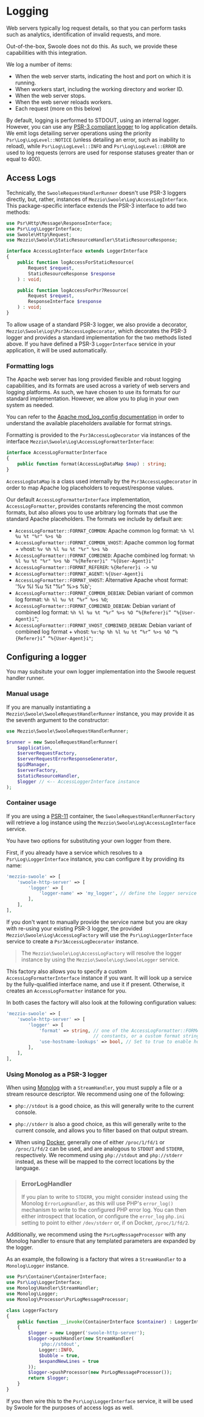 # Logging

Web servers typically log request details, so that you can perform tasks such as
analytics, identification of invalid requests, and more.

Out-of-the-box, Swoole does not do this. As such, we provide these capabilities
with this integration.

We log a number of items:

- When the web server starts, indicating the host and port on which it is running.
- When workers start, including the working directory and worker ID.
- When the web server stops.
- When the web server reloads workers.
- Each request (more on this below)

By default, logging is performed to STDOUT, using an internal logger. However,
you can use any [PSR-3 compliant logger](https://www.php-fig.org/psr/psr-3/) to
log application details. We emit logs detailing server operations using the
priority `Psr\Log\LogLevel::NOTICE` (unless detailing an error, such as
inability to reload), while `Psr\Log\LogLevel::INFO` and `Psr\Log\LogLevel::ERROR`
are used to log requests (errors are used for response statuses greater than or
equal to 400).

## Access Logs

Technically, the `SwooleRequestHandlerRunner` doesn't use PSR-3 loggers
directly, but, rather, instances of `Mezzio\Swoole\Log\AccessLogInterface`.
This package-specific interface extends the PSR-3 interface to add two methods:

```php
use Psr\Http\Message\ResponseInterface;
use Psr\Log\LoggerInterface;
use Swoole\Http\Request;
use Mezzio\Swoole\StaticResourceHandler\StaticResourceResponse;

interface AccessLogInterface extends LoggerInterface
{
    public function logAccessForStaticResource(
        Request $request,
        StaticResourceResponse $response
    ) : void;

    public function logAccessForPsr7Resource(
        Request $request,
        ResponseInterface $response
    ) : void;
}
```

To allow usage of a standard PSR-3 logger, we also provide a decorator,
`Mezzio\Swoole\Log\Psr3AccessLogDecorator`, which decorates the PSR-3
logger and provides a standard implementation for the two methods listed above.
If you have defined a PSR-3 `LoggerInterface` service in your application, it
will be used automatically.

### Formatting logs

The Apache web server has long provided flexible and robust logging
capabilities, and its formats are used across a variety of web servers and
logging platforms. As such, we have chosen to use its formats for our standard
implementation. However, we allow you to plug in your own system as needed.

You can refer to the [Apache mod_log_config documentation](http://httpd.apache.org/docs/current/mod/mod_log_config.html)
in order to understand the available placeholders available for format strings.

Formatting is provided to the `Psr3AccessLogDecorator` via instances of the
interface `Mezzio\Swoole\Log\AccessLogFormatterInterface`:

```php
interface AccessLogFormatterInterface
{
    public function format(AccessLogDataMap $map) : string;
}
```

`AccessLogDataMap` is a class used internally by the `Psr3AccessLogDecorator` in
order to map Apache log placeholders to request/response values.

Our default `AccessLogFormatterInterface` implementation, `AccessLogFormatter`,
provides constants referencing the most common formats, but also allows you to
use arbitrary log formats that use the standard Apache placeholders. The formats
we include by default are:

- `AccessLogFormatter::FORMAT_COMMON`: Apache common log format: `%h %l %u %t "%r" %>s %b`
- `AccessLogFormatter::FORMAT_COMMON_VHOST`: Apache common log format + vhost: `%v %h %l %u %t "%r" %>s %b`
- `AccessLogFormatter::FORMAT_COMBINED`: Apache combined log format: `%h %l %u %t "%r" %>s %b "%{Referer}i" "%{User-Agent}i"`
- `AccessLogFormatter::FORMAT_REFERER`: `%{Referer}i -> %U`
- `AccessLogFormatter::FORMAT_AGENT`: `%{User-Agent}i`
- `AccessLogFormatter::FORMAT_VHOST`: Alternative Apache vhost format: '%v %l %u %t "%r" %>s %b';
- `AccessLogFormatter::FORMAT_COMMON_DEBIAN`: Debian variant of common log format: `%h %l %u %t “%r” %>s %O`;
- `AccessLogFormatter::FORMAT_COMBINED_DEBIAN`: Debian variant of combined log format: `%h %l %u %t “%r” %>s %O “%{Referer}i” “%{User-Agent}i”`;
- `AccessLogFormatter::FORMAT_VHOST_COMBINED_DEBIAN`: Debian variant of combined log format + vhost: `%v:%p %h %l %u %t “%r” %>s %O “%{Referer}i” “%{User-Agent}i"`;

## Configuring a logger

You may subsitute your own logger implementation into the Swoole request handler
runner.

### Manual usage

If you are manually instantiating a `Mezzio\Swoole\SwooleRequestHandlerRunner`
instance, you may provide it as the seventh argument to the constructor:

```php
use Mezzio\Swoole\SwooleRequestHandlerRunner;

$runner = new SwooleRequestHandlerRunner(
    $application,
    $serverRequestFactory,
    $serverRequestErrorResponseGenerator,
    $pidManager,
    $serverFactory,
    $staticResourceHandler,
    $logger // <-- AccessLoggerInterface instance
);
```

### Container usage

If you are using a [PSR-11](https://www.php-fig.org/psr/psr-11/) container, the
`SwooleRequestHandlerRunnerFactory` will retrieve a log instance using the
`Mezzio\Swoole\Log\AccessLogInterface` service.

You have two options for substituting your own logger from there.

First, if you already have a service which resolves to a `Psr\Log\LoggerInterface` instance,
you can configure it by providing its name:

```php
'mezzio-swoole' => [
    'swoole-http-server' => [
        'logger' => [
            'logger-name' => 'my_logger', // define the logger service name here
        ],
    ],
],
```

If you don't want to manually provide the service name but you are okay with re-using your
existing PSR-3 logger, the provided `Mezzio\Swoole\Log\AccessLogFactory` will use
the `Psr\Log\LoggerInterface` service to create a `Psr3AccessLogDecorator` instance.

> The `Mezzio\Swoole\Log\AccessLogFactory` will resolve the logger instance by using the `Mezzio\Swoole\Log\SwooleLogger` service.

This factory also allows you to specify a custom `AccessLogFormatterInterface`
instance if you want. It will look up a service by the fully-qualified interface
name, and use it if present. Otherwise, it creates an `AccessLogFormatter`
instance for you.

In both cases the factory will also look at the following configuration values:

```php
'mezzio-swoole' => [
    'swoole-http-server' => [
        'logger' => [
            'format' => string, // one of the AccessLogFormatter::FORMAT_*
                                // constants, or a custom format string
            'use-hostname-lookups' => bool, // Set to true to enable hostname lookups
        ],
    ],
],
```

### Using Monolog as a PSR-3 logger

When using [Monolog](https://seldaek.github.io/monolog/) with a `StreamHandler`,
you must supply a file or a stream resource descriptor. We recommend using one
of the following:

- `php://stdout` is a good choice, as this will generally write to the current
  console.

- `php://stderr` is also a good choice, as this will generally write to the
  current console, and allows you to filter based on that output stream.

- When using [Docker](https://www.docker.com/), generally one of either
  `/proc/1/fd/1` or `/proc/1/fd/2` can be used, and are analogous to `STDOUT`
  and `STDERR`, respectively.  We recommend using `php://stdout` and
  `php://stderr` instead, as these will be mapped to the correct locations by
  the language.

> ### ErrorLogHandler
>
> If you plan to write to `STDERR`, you might consider instead using the
> Monolog `ErrorLogHandler`, as this will use PHP's `error_log()` mechanism to
> write to the configured PHP error log. You can then either introspect that
> location, or configure the `error_log` `php.ini` setting to point to
> either `/dev/stderr` or, if on Docker, `/proc/1/fd/2`.

Additionally, we recommend using the `PsrLogMessageProcessor` with any Monolog
handler to ensure that any templated parameters are expanded by the logger.

As an example, the following is a factory that wires a `StreamHandler` to a
`Monolog\Logger` instance.

```php
use Psr\Container\ContainerInterface;
use Psr\Log\LoggerInterface;
use Monolog\Handler\StreamHandler;
use Monolog\Logger;
use Monolog\Processor\PsrLogMessageProcessor;

class LoggerFactory
{
    public function __invoke(ContainerInterface $container) : LoggerInterface
    {
        $logger = new Logger('swoole-http-server');
        $logger->pushHandler(new StreamHandler(
            'php://stdout',
            Logger::INFO,
            $bubble = true,
            $expandNewLines = true
        ));
        $logger->pushProcessor(new PsrLogMessageProcessor());
        return $logger;
    }
}
```

If you then wire this to the `Psr\Log\LoggerInterface` service, it will be used
by Swoole for the purposes of access logs as well.
